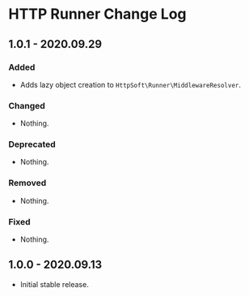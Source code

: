 # HTTP Runner Change Log

## 1.0.1 - 2020.09.29

### Added

-  Adds lazy object creation to `HttpSoft\Runner\MiddlewareResolver`.

### Changed

- Nothing.

### Deprecated

- Nothing.

### Removed

- Nothing.

### Fixed

- Nothing.

## 1.0.0 - 2020.09.13

- Initial stable release.
